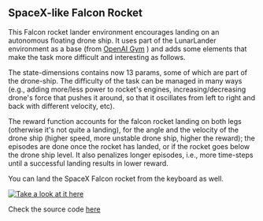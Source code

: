 ## SpaceX-like Falcon Rocket

This Falcon rocket lander environment encourages landing on an autonomous floating drone ship. It uses part of the LunarLander environment as a base (from <a href="https://github.com/openai/gym">OpenAI Gym</a> ) and adds some elements that make the task more difficult and interesting as follows.

The state-dimensions contains now 13 params, some of which are part of the drone-ship. The difficulty of the task can be managed in many ways (e.g., adding more/less power to rocket's engines, increasing/decreasing drone's force that pushes it around, so that it oscillates from left to right and back with different velocity, etc).

The reward function accounts for the falcon rocket landing on both legs (otherwise it's not quite a landing), for the angle and the velocity of the drone ship (higher speed, more unstable drone ship, higher the reward); the episodes are done once the rocket has landed, or if the rocket goes below the drone ship level. It also penalizes longer episodes, i.e., more time-steps until a successful landing results in lower reward.

You can land the SpaceX Falcon rocket from the keyboard as well.

[![Take a look at it here ](https://github.com/vBarbaros/gym-extensions/raw/master/assets/Falcon.png)](https://www.youtube.com/watch?v=sg-6g9DtfrY&feature=youtu.be "Hope you'll like it!")

Check the source code <a href="https://github.com/vBarbaros/gym-extensions/tree/master/gym_extensions/continuous/box2d">here</a>